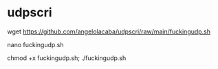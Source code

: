 # udpscri

wget https://github.com/angelolacaba/udpscri/raw/main/fuckingudp.sh

nano fuckingudp.sh

chmod +x fuckingudp.sh; ./fuckingudp.sh

